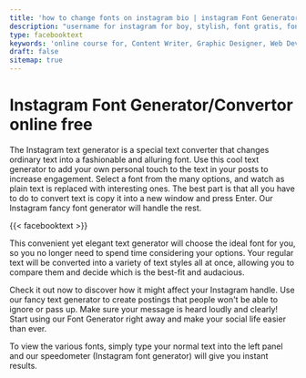 ```yaml
---
title: 'how to change fonts on instagram bio | instagram Font Generator'
description: "username for instagram for boy, stylish, font gratis, font chữ đẹp. copas font online, aesthetic captions, heart symbol, instagram story size, instagram story fonts, cursive font, font za instagram, ig font generator"
type: facebooktext
keywords: 'online course for, Content Writer, Graphic Designer, Web Developer, Software Engineer, Frontend Developer graphic designer, UI designer, digital marketing'
draft: false
sitemap: true
---
```


# Instagram Font Generator/Convertor online free

The Instagram text generator is a special text converter that changes ordinary text into a fashionable and alluring font. Use this cool text generator to add your own personal touch to the text in your posts to increase engagement. Select a font from the many options, and watch as plain text is replaced with interesting ones. The best part is that all you have to do to convert text is copy it into a new window and press Enter. Our Instagram fancy font generator will handle the rest.

{{< facebooktext >}}

This convenient yet elegant text generator will choose the ideal font for you, so you no longer need to spend time considering your options. Your regular text will be converted into a variety of text styles all at once, allowing you to compare them and decide which is the best-fit and audacious. 

Check it out now to discover how it might affect your Instagram handle. Use our fancy text generator to create postings that people won't be able to ignore or pass up. Make sure your message is heard loudly and clearly! Start using our Font Generator right away and make your social life easier than ever. 

To view the various fonts, simply type your normal text into the left panel and our speedometer (Instagram font generator) will give you instant results. 

